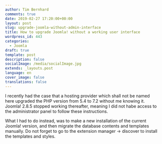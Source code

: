 ```yaml
---
author: Tim Bernhard
comments: true
date: 2019-02-27 17:20:00+00:00
layout: post
slug: upgrade-joomla-without-admin-interface
title: How to upgrade Joomla! without a working user interface
wordpress_id: 443
categories:
  - Joomla
draft: true
template: post
description: false
socialImage: /media/socialImage.jpg
extends: _layouts.post
language: en
cover_image: false
translations: false
---
```


I recently had the case that a hosting provider which shall not be named here upgraded the PHP version from 5.4 to 7.2 without me knowing it. Joomla! 2.8.5 stopped working thereafter, meaning I did not habe access to the administrator panel to follow these instructions. 

What I had to do instead, was to make a new installation of the current Joomla! version, and then migrate the database contents and templates manually. Do not forget to go to the extension manager -> discover to install the templates and styles.

